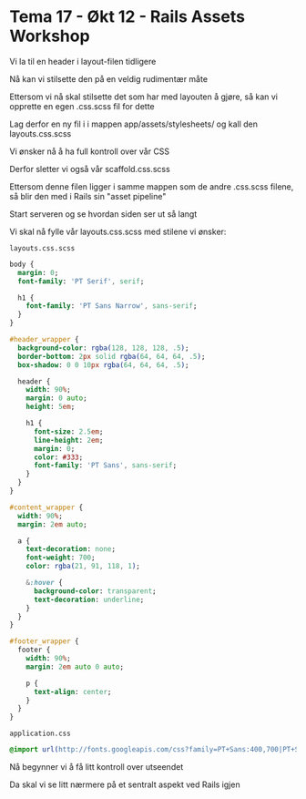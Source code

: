 Tema 17 - Økt 12 - Rails Assets Workshop
========================================

Vi la til en header i layout-filen tidligere

Nå kan vi stilsette den på en veldig rudimentær måte

Ettersom vi nå skal stilsette det som har med layouten å gjøre, så kan vi opprette en egen .css.scss fil for dette

Lag derfor en ny fil i i mappen app/assets/stylesheets/ og kall den layouts.css.scss

Vi ønsker nå å ha full kontroll over vår CSS

Derfor sletter vi også vår scaffold.css.scss

Ettersom denne filen ligger i samme mappen som de andre .css.scss filene, så blir den med i Rails sin "asset pipeline"

Start serveren og se hvordan siden ser ut så langt

Vi skal nå fylle vår layouts.css.scss med stilene vi ønsker:

    layouts.css.scss

```sass
body {
  margin: 0;
  font-family: 'PT Serif', serif;

  h1 {
    font-family: 'PT Sans Narrow', sans-serif;
  }
}

#header_wrapper {
  background-color: rgba(128, 128, 128, .5);
  border-bottom: 2px solid rgba(64, 64, 64, .5);
  box-shadow: 0 0 10px rgba(64, 64, 64, .5);

  header {
    width: 90%;
    margin: 0 auto;
    height: 5em;

    h1 {
      font-size: 2.5em;
      line-height: 2em;
      margin: 0;
      color: #333;
      font-family: 'PT Sans', sans-serif;
    }
  }
}

#content_wrapper {
  width: 90%;
  margin: 2em auto;

  a {
    text-decoration: none;
    font-weight: 700;
    color: rgba(21, 91, 118, 1);

    &:hover {
      background-color: transparent;
      text-decoration: underline;
    }
  }
}

#footer_wrapper {
  footer {
    width: 90%;
    margin: 2em auto 0 auto;

    p {
      text-align: center;
    }
  }
}
```

    application.css

```css
@import url(http://fonts.googleapis.com/css?family=PT+Sans:400,700|PT+Sans+Narrow:400,700|PT+Serif:400,700);
```

Nå begynner vi å få litt kontroll over utseendet

Da skal vi se litt nærmere på et sentralt aspekt ved Rails igjen
